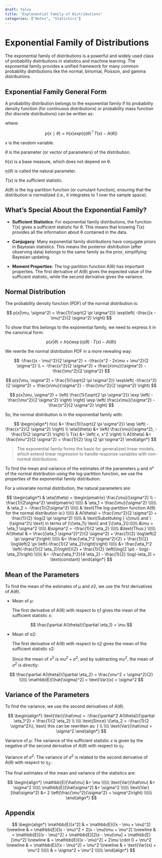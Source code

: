```yaml
---
draft: false
title: "Explonential Family of Distributions"
categories: ["Notes", "Statistics"]
---
```


# Exponential Family of Distributions

The exponential family of distributions is a powerful and widely used class of probability distributions in statistics and machine learning. The exponential family provides a unified framework for many common probability distributions like the normal, binomial, Poisson, and gamma distributions.

## Exponential Family General Form

A probability distribution belongs to the exponential family if its probability density function (for continuous distributions) or probability mass function (for discrete distributions) can be written as:

where:

$$
p(x∣θ)=h(x)exp(η(θ) ^⊤ T(x)−A(θ))
$$

x is the random variable.

$\theta$ is the parameter (or vector of parameters) of the distribution.

$h(x)$ is a base measure, which does not depend on θ.

$\eta(\theta)$ is called the natural parameter.

$T(x)$ is the sufficient statistic.

$A(\theta)$ is the log-partition function (or cumulant function), ensuring that the distribution is normalized (i.e., it integrates to 1 over the sample space).

## What’s Special About the Exponential Family?

- **Sufficient Statistics**: For exponential family distributions, the function T(x) gives a sufficient statistic for θ. This means that knowing T(x) provides all the information about θ contained in the data.

- **Conjugacy**: Many exponential family distributions have conjugate priors in Bayesian statistics. This means the posterior distribution (after observing data) belongs to the same family as the prior, simplifying Bayesian updating.

- **Moment Properties**: The log-partition function A(θ) has important properties. The first derivative of A(θ) gives the expected value of the sufficient statistic, while the second derivative gives the variance.

## Normal Distribution

The probability density function (PDF) of the normal distribution is:

$$
p(x|\mu, \sigma^2) = \frac{1}{\sqrt{2 \pi \sigma^2}} \exp\left( -\frac{(x - \mu)^2}{2 \sigma^2} \right)
$$

To show that this belongs to the exponential family, we need to express it in the canonical form:

$$
p(x|\theta) = h(x) \exp\left( \eta(\theta) \cdot T(x) - A(\theta) \right)
$$

We rewrite the normal distribution PDF in a more revealing way:

$$
-\frac{(x - \mu)^2}{2 \sigma^2} = -\frac{x^2 - 2x\mu + \mu^2}{2 \sigma^2} \\
 = -\frac{x^2}{2 \sigma^2} + \frac{x\mu}{\sigma^2} - \frac{\mu^2}{2 \sigma^2}
$$

$$
p(x|\mu, \sigma^2) = \frac{1}{\sqrt{2 \pi \sigma^2}} \exp\left( -\frac{x^2}{2 \sigma^2} + \frac{x\mu}{\sigma^2} - \frac{\mu^2}{2 \sigma^2} \right)
$$

$$
p(x|\mu, \sigma^2) = \left( \frac{1}{\sqrt{2 \pi \sigma^2}} \exp \left( -\frac{\mu^2}{2 \sigma^2} \right) \right) \exp \left( \frac{x\mu}{\sigma^2} - \frac{x^2}{2 \sigma^2} \right)
$$

So, the normal distribution is in the exponential family with:

$$
\begin{align*}
h(x) &= \frac{1}{\sqrt{2 \pi \sigma^2}} \exp \left( -\frac{x^2}{2 \sigma^2} \right) \\
\eta(\theta) &= \left( \frac{\mu}{\sigma^2}, -\frac{1}{2 \sigma^2} \right) \\
T(x) &= \left( x, x^2 \right) \\
A(\theta) &= \frac{\mu^2}{2 \sigma^2} + \frac{1}{2} \log (2 \pi \sigma^2)
\end{align*}
$$

> The exponential family forms the basis for generalized linear models, which extend linear regression to handle response variables with non-normal distributions.

To find the mean and variance of the estimates of the parameters μ and σ² of the normal distribution using the log-partition function, we use the properties of the exponential family distribution.

For a univariate normal distribution, the natural parameters are:

$$
\begin{align*}
& \eta(\theta) = \begin{pmatrix} \frac{\mu}{\sigma^2} \\ -\frac{1}{2\sigma^2} \end{pmatrix} \\\\\\
&  \eta_1 = \frac{\mu}{\sigma^2} \\\\\\
& \eta_2 = -\frac{1}{2\sigma^2} \\\\\\
& \text{The log-partition function A(θ) for the normal distribution is:} \\\\\\
&  A(\theta) = \frac{\mu^2}{2 \sigma^2} + \frac{1}{2} \log(2 \pi \sigma^2) \\\\\\
& \text{Substituting } \(\mu\) and \(\sigma^2\) \text{ in terms of }\(\eta_1\) \text{ and }\(\eta_2\):\\\\\\
&\mu = \eta_1 \sigma^2 \\\\\\
 &\sigma^2 = -\frac{1}{2 \eta_2} \\\\\\
 &\text{Thus:} \\\\\\
A(\theta) & = \frac{(\eta_1 \sigma^2)^2}{2 \sigma^2} + \frac{1}{2} \log\left(2 \pi \sigma^2\right) \\\\\\
&= \frac{\eta_1^2 \sigma^2}{2} + \frac{1}{2} \log\left(2 \pi \left(-\frac{1}{2 \eta_2}\right)\right) \\\\\\
&= \frac{\eta_1^2 \left(-\frac{1}{2 \eta_2}\right)}{2} + \frac{1}{2} \left(\log(2 \pi) - \log(-\eta_2)\right) \\\\\\
&= -\frac{\eta_1^2}{4 \eta_2} - \frac{1}{2} \log(-\eta_2) + \text{constant}
\end{align*}
$$

## Mean of the Parameters

To find the mean of the estimates of $\mu$ and $\sigma2$, we use the first derivatives of $A(\theta)$.

- Mean of $\mu$:

  The first derivative of A(θ) with respect to η1 gives the mean of the sufficient statistic x:

$$
  \frac{\partial A(\theta)}{\partial \eta_1} = \mu
$$

- Mean of σ2:

  The first derivative of A(θ) with respect to η2 gives the mean of the sufficient statistic x2:

  Since the mean of $x^2$ is $mu^2 + \sigma^2$, and by subtracting $mu^2$, the mean of $\sigma^2$ is directly:

$$
  \frac{\partial A(\theta)}{\partial \eta_2} = \frac{\mu^2 + \sigma^2}{2} \\\\\\
  \mathbb{E}[\hat{\sigma}^2] = \text{Var}(x) = \sigma^2
$$

## Variance of the Parameters

To find the variance, we use the second derivatives of $A(\theta)$.

$$
\begin{align*}
\text{Var}(\hat\mu) = -\frac{\partial^2 A(\theta)}{\partial \eta_1^2} = \frac{1}{2 \eta_2} \\ \\\\
\text{Since} \(\eta_2 = -\frac{1}{2 \sigma^2}\), \text{ this can be rewritten as: } \\  \\\\
 \text{Var}(\hat\mu) = \sigma^2
\end{align*}
$$

Variance of $\mu$: The variance of the sufficient statistic $x$ is given by the negative of the second derivative of $A(\theta)$ with respect to $\eta_1$:

Variance of $\sigma^2$: The variance of $\sigma^2$ is related to the second derivative of $A(\theta)$ with respect to $\eta_2$:

The final estimates of the mean and variance of the statistics are:

$$
\begin{align*}
\mathbb{E}[\hat\mu] &= \mu \\\\\\
\text{Var}(\hat\mu) &= \sigma^2 \\\\\\
\mathbb{E}[\hat\sigma^2] &= \sigma^2 \\\\\\
\text{Var}(\hat\sigma^2) &= 2 \left(\frac{\mu^2}{\sigma^2} + \sigma^2\right) \\\\\\
\end{align*}
$$

## Appendix

$$
\begin{align*}
\mathbb{E}[x^2] & = \mathbb{E}[(x - \mu + \mu)^2] \\newline
& = \mathbb{E}[(x - \mu)^2 + 2(x - \mu)\mu + \mu^2] \\newline
& = \mathbb{E}[(x - \mu)^2] + \mathbb{E}[2(x - \mu)\mu] + \mathbb{E}[\mu^2] \\newline
& = \mathbb{E}[(x - \mu)^2] + 2\mu \cdot 0 + \mu^2 \\newline
& = \mathbb{E}[(x - \mu)^2] + \mu^2 \\newline
& = \text{Var}(x) + \mu^2 \\\\\\
& = \sigma^2 + \mu^2 \\\\\\
\end{align*}
$$
